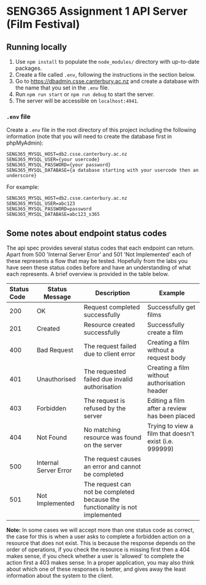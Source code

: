 # SENG365 Assignment 1 API Server (Film Festival)

## Running locally

1. Use `npm install` to populate the `node_modules/` directory with up-to-date packages.
2. Create a file called `.env`, following the instructions in the section below.
3. Go to https://dbadmin.csse.canterbury.ac.nz and create a database with the name that you set in the `.env` file.
2. Run `npm run start` or `npm run debug` to start the server.
3. The server will be accessible on `localhost:4941`.

### `.env` file

Create a `.env` file in the root directory of this project including the following information (note that you will need
to create the database first in phpMyAdmin):

```
SENG365_MYSQL_HOST=db2.csse.canterbury.ac.nz
SENG365_MYSQL_USER={your usercode}
SENG365_MYSQL_PASSWORD={your password}
SENG365_MYSQL_DATABASE={a database starting with your usercode then an underscore}
```

For example:

```
SENG365_MYSQL_HOST=db2.csse.canterbury.ac.nz
SENG365_MYSQL_USER=abc123
SENG365_MYSQL_PASSWORD=password
SENG365_MYSQL_DATABASE=abc123_s365
```

## Some notes about endpoint status codes

The api spec provides several status codes that each endpoint can return. Apart from 500 'Internal Server Error' and
501 'Not Implemented' each of these represents a flow that may be tested. Hopefully from the labs you have seen these
status codes before and have an understanding of what each represents. A brief overview is provided in the table below.

| Status Code | Status Message        | Description                                                                   | Example                                                |
|:------------|-----------------------|-------------------------------------------------------------------------------|--------------------------------------------------------|
| 200         | OK                    | Request completed successfully                                                | Successfully get films                                 |
| 201         | Created               | Resource created successfully                                                 | Successfully create a film                             |
| 400         | Bad Request           | The request failed due to client error                                        | Creating a film without a request body                 |
| 401         | Unauthorised          | The requested failed due invalid authorisation                                | Creating a film without authorisation header           |
| 403         | Forbidden             | The request is refused by the server                                          | Editing a film after a review has been placed          |
| 404         | Not Found             | No matching resource was found on the server                                  | Trying to view a film that doesn't exist (i.e. 999999) |
| 500         | Internal Server Error | The request causes an error and cannot be completed                           |                                                        |
| 501         | Not Implemented       | The request can not be completed because the functionality is not implemented |                                                        |

<b>Note:</b> In some cases we will accept more than one status code as correct, the case for this is when a user asks to
complete a forbidden action on a resource that does not exist. This is because the response depends on the order of
operations, if you check the resource is missing first then a 404 makes sense, if you check whether a user is 'allowed'
to complete the action first a 403 makes sense. In a proper application, you may also think about which one of these
responses is better, and gives away the least information about the system to the client.
